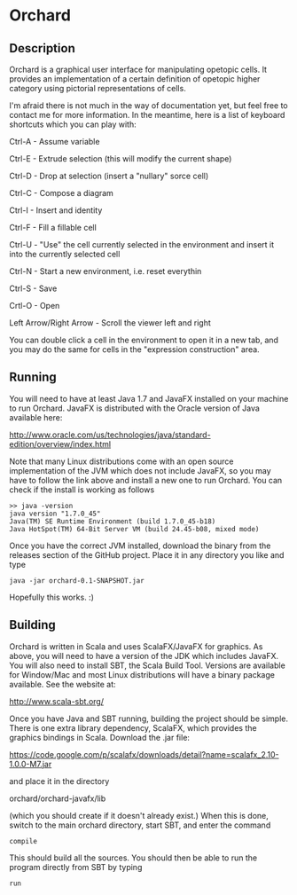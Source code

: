 # Orchard 

## Description

Orchard is a graphical user interface for manipulating opetopic cells.  It provides
an implementation of a certain definition of opetopic higher category using pictorial
representations of cells.

I'm afraid there is not much in the way of documentation yet, but feel free to contact
me for more information.  In the meantime, here is a list of keyboard shortcuts which
you can play with:

Ctrl-A  -  Assume variable

Ctrl-E  -  Extrude selection (this will modify the current shape)

Ctrl-D  -  Drop at selection (insert a "nullary" sorce cell)

Ctrl-C  -  Compose a diagram

Ctrl-I  -  Insert and identity

Ctrl-F  -  Fill a fillable cell

Ctrl-U  -  "Use" the cell currently selected in the environment
           and insert it into the currently selected cell

Ctrl-N  -  Start a new environment, i.e. reset everythin

Ctrl-S  -  Save

Crtl-O  -  Open

Left Arrow/Right Arrow  -  Scroll the viewer left and right

You can double click a cell in the environment to open it in a new tab, and you
may do the same for cells in the "expression construction" area.

## Running

You will need to have at least Java 1.7 and JavaFX installed on your machine to run
Orchard.  JavaFX is distributed with the Oracle version of Java available here:

http://www.oracle.com/us/technologies/java/standard-edition/overview/index.html

Note that many Linux distributions come with an open source implementation of the
JVM which does not include JavaFX, so you may have to follow the link above and install
a new one to run Orchard.  You can check if the install is working as follows

```
>> java -version
java version "1.7.0_45"
Java(TM) SE Runtime Environment (build 1.7.0_45-b18)
Java HotSpot(TM) 64-Bit Server VM (build 24.45-b08, mixed mode)
```

Once you have the correct JVM installed, download the binary from the releases section
of the GitHub project.  Place it in any directory you like and type

`java -jar orchard-0.1-SNAPSHOT.jar`

Hopefully this works. :)

## Building

Orchard is written in Scala and uses ScalaFX/JavaFX for graphics.  As above, you will
need to have a version of the JDK which includes JavaFX.  You will also need to install
SBT, the Scala Build Tool.  Versions are available for Window/Mac and most Linux
distributions will have a binary package available.  See the website at:

http://www.scala-sbt.org/

Once you have Java and SBT running, building the project should be simple.  There is one
extra library dependency, ScalaFX, which provides the graphics bindings in Scala.  Download
the .jar file:

https://code.google.com/p/scalafx/downloads/detail?name=scalafx_2.10-1.0.0-M7.jar

and place it in the directory

orchard/orchard-javafx/lib

(which you should create if it doesn't already exist.)  When this is done, switch to the
main orchard directory, start SBT, and enter the command

`compile`

This should build all the sources.  You should then be able to run the program directly
from SBT by typing 

`run`













